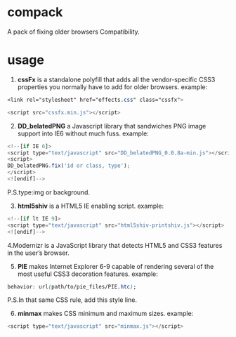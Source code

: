 compack
=======

A pack of fixing older browsers Compatibility.


usage
=======


1. **cssFx** is a standalone polyfill that adds all the vendor-specific CSS3 properties you normally have to add for older browsers. 
example:
```css
<link rel="stylesheet" href="effects.css" class="cssfx"> 
```
```js
<script src="cssfx.min.js"></script>
```


2. **DD_belatedPNG** a Javascript library that sandwiches PNG image support into IE6 without much fuss.
example:
```js
<!--[if IE 6]>
<script type="text/javascript" src="DD_belatedPNG_0.0.8a-min.js"></script>
<script>
DD_belatedPNG.fix('id or class, type');
</script>
<![endif]-->
```
P.S.type:img or background.


3. **html5shiv** is a HTML5 IE enabling script.
example:
```js
<!--[if lt IE 9]>
<script type="text/javascript" src="html5shiv-printshiv.js"></script>
<![endif]-->
```


4.Modernizr is a JavaScript library that detects HTML5 and CSS3 features in the user’s browser.


5. **PIE** makes Internet Explorer 6-9 capable of rendering several of the most useful CSS3 decoration features.
example:
```css
behavior: url(path/to/pie_files/PIE.htc);
```
P.S.In that same CSS rule, add this style line.


6. **minmax** makes CSS minimum and maximum sizes.
example:
```js
<script type="text/javascript" src="minmax.js"></script>
```
